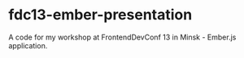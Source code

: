 fdc13-ember-presentation
========================

A code for my workshop at FrontendDevConf 13 in Minsk - Ember.js application.